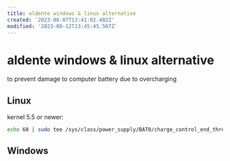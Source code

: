 ```yaml
---
title: aldente windows & linux alternative
created: '2023-08-07T13:41:02.482Z'
modified: '2023-08-12T13:45:45.507Z'
---
```


# aldente windows & linux alternative

to prevent damage to computer battery due to overcharging

## Linux

kernel 5.5 or newer:

```bash
echo 60 | sudo tee /sys/class/power_supply/BAT0/charge_control_end_threshold
```

## Windows
